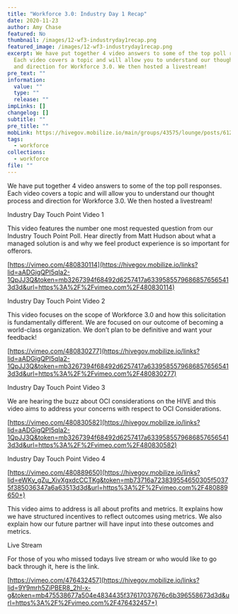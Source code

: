 ```yaml
---
title: "Workforce 3.0: Industry Day 1 Recap"
date: 2020-11-23
author: Amy Chase
featured: No
thumbnail: /images/12-wf3-industryday1recap.png
featured_image: /images/12-wf3-industryday1recap.png
excerpt: We have put together 4 video answers to some of the top poll responses.
  Each video covers a topic and will allow you to understand our thought process
  and direction for Workforce 3.0. We then hosted a livestream!
pre_text: ""
information:
  value: ""
  type: ""
  release: ""
impLinks: []
changelog: []
subtitle: ""
pre_title: ""
mobLink: https://hivegov.mobilize.io/main/groups/43575/lounge/posts/612153?tab=comment
tags:
  - workforce
collections:
  - workforce
file: ""
---
```

We have put together 4 video answers to some of the top poll responses. Each video covers a topic and will allow you to understand our thought process and direction for Workforce 3.0. We then hosted a livestream!



Industry Day Touch Point Video 1

This video features the number one most requested question from our Industry Touch Point Poll. Hear directly from Matt Hudson about what a managed solution is and why we feel product experience is so important for offerors.

[https://vimeo.com/480830114](https://hivegov.mobilize.io/links?lid=aADGigQPI5qla2-1QpJJ3Q&token=mb3267394f68492d6257417a63395855796868576565413d3d&url=https%3A%2F%2Fvimeo.com%2F480830114)

Industry Day Touch Point Video 2

This video focuses on the scope of Workforce 3.0 and how this solicitation is fundamentally different. We are focused on our outcome of becoming a world-class organization. We don’t plan to be definitive and want your feedback!

[https://vimeo.com/480830277](https://hivegov.mobilize.io/links?lid=aADGigQPI5qla2-1QpJJ3Q&token=mb3267394f68492d6257417a63395855796868576565413d3d&url=https%3A%2F%2Fvimeo.com%2F480830277)

Industry Day Touch Point Video 3

We are hearing the buzz about OCI considerations on the HIVE and this video aims to address your concerns with respect to OCI Considerations.

[https://vimeo.com/480830582](https://hivegov.mobilize.io/links?lid=aADGigQPI5qla2-1QpJJ3Q&token=mb3267394f68492d6257417a63395855796868576565413d3d&url=https%3A%2F%2Fvimeo.com%2F480830582)

Industry Day Touch Point Video 4

[https://vimeo.com/480889650](https://hivegov.mobilize.io/links?lid=eWKy_gZu_XivXgxdcCCTKg&token=mb73716a723839554650305f50375f385036347a6a63513d3d&url=https%3A%2F%2Fvimeo.com%2F480889650+)

This video aims to address is all about profits and metrics. It explains how we have structured incentives to reflect outcomes using metrics. We also explain how our future partner will have input into these outcomes and metrics.

Live Stream

For those of you who missed todays live stream or who would like to go back through it, here is the link.

[https://vimeo.com/476432457](https://hivegov.mobilize.io/links?lid=9Y9mrh5ZjPBER8_2hl-x-g&token=mb475538677a504e4834435f37617037676c6b396558673d3d&url=https%3A%2F%2Fvimeo.com%2F476432457+)